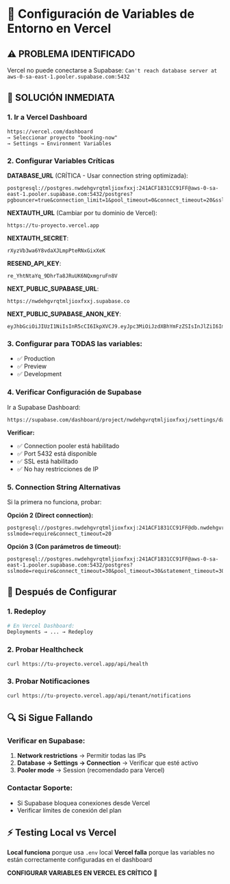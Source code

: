 # 🔧 Configuración de Variables de Entorno en Vercel

## ⚠️ PROBLEMA IDENTIFICADO
Vercel no puede conectarse a Supabase: `Can't reach database server at aws-0-sa-east-1.pooler.supabase.com:5432`

## 🎯 SOLUCIÓN INMEDIATA

### 1. **Ir a Vercel Dashboard**
```
https://vercel.com/dashboard
→ Seleccionar proyecto "booking-now"
→ Settings → Environment Variables
```

### 2. **Configurar Variables Críticas**

**DATABASE_URL** (CRÍTICA - Usar connection string optimizada):
```
postgresql://postgres.nwdehgvrqtmljioxfxxj:241ACF1831CC91FF@aws-0-sa-east-1.pooler.supabase.com:5432/postgres?pgbouncer=true&connection_limit=1&pool_timeout=0&connect_timeout=20&sslmode=require
```

**NEXTAUTH_URL** (Cambiar por tu dominio de Vercel):
```
https://tu-proyecto.vercel.app
```

**NEXTAUTH_SECRET**:
```
rXyzVb3wa6Y8vdaXJLmpPteRNxGixXeK
```

**RESEND_API_KEY**:
```
re_YhtNtaYq_9DhrTa8JRuUK6NQxmgruFn8V
```

**NEXT_PUBLIC_SUPABASE_URL**:
```
https://nwdehgvrqtmljioxfxxj.supabase.co
```

**NEXT_PUBLIC_SUPABASE_ANON_KEY**:
```
eyJhbGciOiJIUzI1NiIsInR5cCI6IkpXVCJ9.eyJpc3MiOiJzdXBhYmFzZSIsInJlZiI6Im53ZGVoZ3ZycXRtbGppb3hmeHhqIiwicm9sZSI6ImFub24iLCJpYXQiOjE3NTM4MTg4MzgsImV4cCI6MjA2OTM5NDgzOH0.Wc4Y2Jea03ShYhIScru8ye5iSkbhAWEhg2XiGDXD528
```

### 3. **Configurar para TODAS las variables:**
- ✅ Production
- ✅ Preview  
- ✅ Development

### 4. **Verificar Configuración de Supabase**

Ir a Supabase Dashboard:
```
https://supabase.com/dashboard/project/nwdehgvrqtmljioxfxxj/settings/database
```

**Verificar:**
- ✅ Connection pooler está habilitado
- ✅ Port 5432 está disponible
- ✅ SSL está habilitado
- ✅ No hay restricciones de IP

### 5. **Connection String Alternativas**

Si la primera no funciona, probar:

**Opción 2 (Direct connection):**
```
postgresql://postgres.nwdehgvrqtmljioxfxxj:241ACF1831CC91FF@db.nwdehgvrqtmljioxfxxj.supabase.co:5432/postgres?sslmode=require&connect_timeout=20
```

**Opción 3 (Con parámetros de timeout):**
```
postgresql://postgres.nwdehgvrqtmljioxfxxj:241ACF1831CC91FF@aws-0-sa-east-1.pooler.supabase.com:5432/postgres?sslmode=require&connect_timeout=30&pool_timeout=30&statement_timeout=30000
```

## 🚀 **Después de Configurar**

### 1. **Redeploy**
```bash
# En Vercel Dashboard:
Deployments → ... → Redeploy
```

### 2. **Probar Healthcheck**
```bash
curl https://tu-proyecto.vercel.app/api/health
```

### 3. **Probar Notificaciones**
```bash
curl https://tu-proyecto.vercel.app/api/tenant/notifications
```

## 🔍 **Si Sigue Fallando**

### Verificar en Supabase:
1. **Network restrictions** → Permitir todas las IPs
2. **Database → Settings → Connection** → Verificar que esté activo
3. **Pooler mode** → Session (recomendado para Vercel)

### Contactar Soporte:
- Si Supabase bloquea conexiones desde Vercel
- Verificar límites de conexión del plan

## ⚡ **Testing Local vs Vercel**

**Local funciona** porque usa `.env` local
**Vercel falla** porque las variables no están correctamente configuradas en el dashboard

**CONFIGURAR VARIABLES EN VERCEL ES CRÍTICO** 🚨
